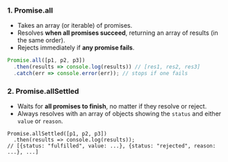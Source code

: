 ### 1. Promise.all
- Takes an array (or iterable) of promises.
- Resolves **when all promises succeed**, returning an array of results (in the same order).
- Rejects immediately if **any promise fails**.
```typescript title:promise.all.ts
Promise.all([p1, p2, p3])
  .then(results => console.log(results)) // [res1, res2, res3]
  .catch(err => console.error(err)); // stops if one fails
```
### 2. Promise.allSettled
- Waits for **all promises to finish**, no matter if they resolve or reject.
- Always resolves with an array of objects showing the `status` and either `value` or `reason`.
```
Promise.allSettled([p1, p2, p3])
  .then(results => console.log(results));
// [{status: "fulfilled", value: ...}, {status: "rejected", reason: ...}, ...]
```